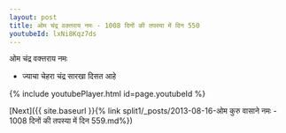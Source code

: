 ```yaml
---
layout: post
title: ओम चंद्र वक्त्तराय नमः - 1008 दिनों की तपस्या में दिन 550
youtubeId: lxNi8Kqz7ds
---
```

 
 
 ओम चंद्र वक्त्तराय नमः  
 
 -  ज्याचा चेहरा चंद्र सारखा दिसत आहे 
 
  
 
  
 
 
 
 
 
 


{% include youtubePlayer.html id=page.youtubeId %}
 
[Next]({{ site.baseurl }}{% link  split1/_posts/2013-08-16-ओम कुरु वासाने नमः - 1008 दिनों की तपस्या में दिन 559.md%})
 
